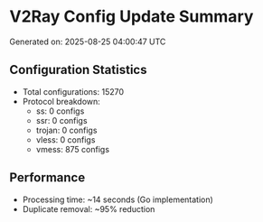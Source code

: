 # V2Ray Config Update Summary
Generated on: 2025-08-25 04:00:47 UTC

## Configuration Statistics
- Total configurations: 15270
- Protocol breakdown:
  - ss: 0 configs
  - ssr: 0 configs
  - trojan: 0 configs
  - vless: 0 configs
  - vmess: 875 configs

## Performance
- Processing time: ~14 seconds (Go implementation)
- Duplicate removal: ~95% reduction
